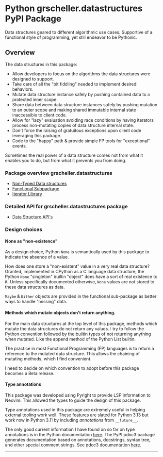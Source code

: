 # Python grscheller.datastructures PyPI Package

Data structures geared to different algorithmic use cases. Supportive of
a functional style of programming, yet still endeavor to be Pythonic.

## Overview

The data structures in this package:

* Allow developers to focus on the algorithms the data structures were
  designed to support.
* Take care of all the "bit fiddling" needed to implement desired
  behaviors.
* Mutate data structure instance safely by pushing contained data to a
  protected inner scope. 
* Share data between data structure instances safely by pushing mutation
  to an outer scope and making shared immutable internal state
  inaccessible to client code.
* Allow for "lazy" evaluation avoiding race conditions by having
  iterators process non-mutating copies of data structure internal
  state.
* Don't force the raising of gratuitous exceptions upon client code
  leveraging this package.
* Code to the "happy" path & provide simple FP tools for "exceptional"
  events.

Sometimes the real power of a data structure comes not from what it
enables you to do, but from what it prevents you from doing.

### Package overview grscheller.datastructures

* [Non-Typed Data structures][1]
* [Functional Subpackage][2]
* [Iterator Library][3]

### Detailed API for grscheller.datastructures package

* [Data Structure API's][4]

### Design choices

#### None as "non-existence"

As a design choice, Python `None` is semantically used by this package
to indicate the absence of a value.

How does one store a "non-existent" value in a very real data structure?
Granted, implemented in CPython as a C language data structure, the
Python `None` "singleton" builtin "object" does have a sort of real
existence to it. Unless specifically documented otherwise, `None` values
are not stored to these data structures as data.

`Maybe` & `Either` objects are provided in the functional sub-package as
better ways to handle "missing" data.

#### Methods which mutate objects don't return anything.

For the main data structures at the top level of this package, methods
which mutate the data structures do not return any values. I try to
follow the Python convention followed by the builtin types of not
returning anything when mutated. Like the append method of the Python
List builtin.

The practice in most Functional Programming (FP) languages is to return
a reference to the mutated data structure. This allows the chaining of
mutating methods, which I find convenient.

I need to decide on which convention to adopt before this package
becomes a Beta release.

#### Type annotations

This package was developed using Pyright to provide LSP
information to Neovim. This allowed the types to guide the design of
this package. 

Type annotations used in this package are extremely useful in helping
external tooling work well. These features are slated for Python 3.13
but work now in Python 3.11 by including *annotations* from
`__future__`.

The only good current information I have found on so far on type
annotations is in the Python documentation [here][5]. The PyPI pdoc3
package generates documentation based on annotations, docstrings, syntax
tree, and other special comment strings. See pdoc3 documentation
[here][6].

---

[1]: README.d/NonTypedDatastructures.md
[2]: README.d/FunctionalSubpackage.md
[3]: README.d/IteratorLibraryModule.md
[4]: https://grscheller.github.io/datastructures/documentation.html
[5]: https://docs.python.org/3.13/library/typing.html
[6]: https://pdoc3.github.io/pdoc/doc/pdoc/#gsc.tab=0
